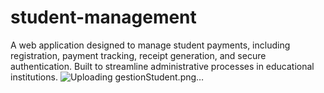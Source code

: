 # student-management
A web application designed to manage student payments, including registration, payment tracking, receipt generation, and secure authentication. Built to streamline administrative processes in educational institutions.
![Uploading gestionStudent.png…]()
